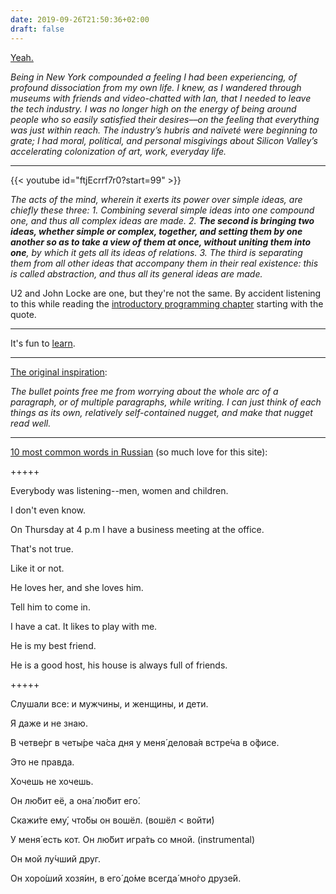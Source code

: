 ```yaml
---
date: 2019-09-26T21:50:36+02:00
draft: false
---
```


[Yeah.](https://www.newyorker.com/magazine/2019/09/30/four-years-in-startups)

_Being in New York compounded a feeling I had been experiencing, of profound dissociation from my own life. I knew, as I wandered through museums with friends and video-chatted with Ian, that I needed to leave the tech industry. I was no longer high on the energy of being around people who so easily satisfied their desires––on the feeling that everything was just within reach. The industry’s hubris and naïveté were beginning to grate; I had moral, political, and personal misgivings about Silicon Valley’s accelerating colonization of art, work, everyday life._

---

{{< youtube id="ftjEcrrf7r0?start=99" >}}

_The acts of the mind, wherein it exerts its power over simple ideas, are chiefly these three: 1. Combining several simple ideas into one compound one, and thus all complex ideas are made. 2. **The second is bringing two ideas, whether simple or complex, together, and setting them by one another so as to take a view of them at once, without uniting them into one**, by which it gets all its ideas of relations. 3. The third is separating them from all other ideas that accompany them in their real existence: this is called abstraction, and thus all its general ideas are made._

U2 and John Locke are one, but they're not the same. By accident listening to this while reading the [introductory programming chapter](https://mitpress.mit.edu/sites/default/files/sicp/full-text/book/book-Z-H-9.html) starting with the quote.

---

It's fun to [learn](https://leafo.net/guides/dynamic-scoping-in-lua.html).

---

[The original inspiration](https://spencertweedy.com/observations/about):

_The bullet points free me from worrying about the whole arc of a paragraph, or of multiple paragraphs, while writing. I can just think of each things as its own, relatively self-contained nugget, and make that nugget read well._

---

[10 most common words in Russian](http://masterrussian.com/vocabulary/most_common_words.htm) (so much love for this site):

+++++

Everybody was listening--men, women and children.

I don't even know.

On Thursday at 4 p.m I have a business meeting at the office.

That's not true.

Like it or not.

He loves her, and she loves him.

Tell him to come in.

I have a cat. It likes to play with me.

He is my best friend.

He is a good host, his house is always full of friends.

+++++

Слушали все: и мужчины, и женщины, и дети.

Я даже и не знаю.

В четве́рг в четы́ре ча́са дня у меня́ делова́я встре́ча в о́фисе.

Это не правда.

Хочешь не хочешь.

Он лю́бит её, а она́ лю́бит его́.

Скажи́те ему́, что́бы он вошёл. (вошёл < войти́)

У меня́ есть кот. Он лю́бит игра́ть со мной. (instrumental)

Он мой лу́чший друг.

Он хоро́ший хозя́ин, в его́ до́ме всегда́ мно́го друзе́й.
